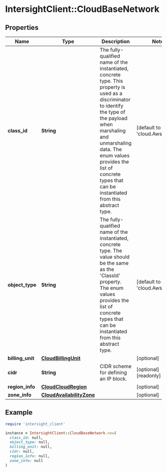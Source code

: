# IntersightClient::CloudBaseNetwork

## Properties

| Name | Type | Description | Notes |
| ---- | ---- | ----------- | ----- |
| **class_id** | **String** | The fully-qualified name of the instantiated, concrete type. This property is used as a discriminator to identify the type of the payload when marshaling and unmarshaling data. The enum values provides the list of concrete types that can be instantiated from this abstract type. | [default to &#39;cloud.AwsSubnet&#39;] |
| **object_type** | **String** | The fully-qualified name of the instantiated, concrete type. The value should be the same as the &#39;ClassId&#39; property. The enum values provides the list of concrete types that can be instantiated from this abstract type. | [default to &#39;cloud.AwsSubnet&#39;] |
| **billing_unit** | [**CloudBillingUnit**](CloudBillingUnit.md) |  | [optional] |
| **cidr** | **String** | CIDR scheme for defining an IP block. | [optional][readonly] |
| **region_info** | [**CloudCloudRegion**](CloudCloudRegion.md) |  | [optional] |
| **zone_info** | [**CloudAvailabilityZone**](CloudAvailabilityZone.md) |  | [optional] |

## Example

```ruby
require 'intersight_client'

instance = IntersightClient::CloudBaseNetwork.new(
  class_id: null,
  object_type: null,
  billing_unit: null,
  cidr: null,
  region_info: null,
  zone_info: null
)
```


